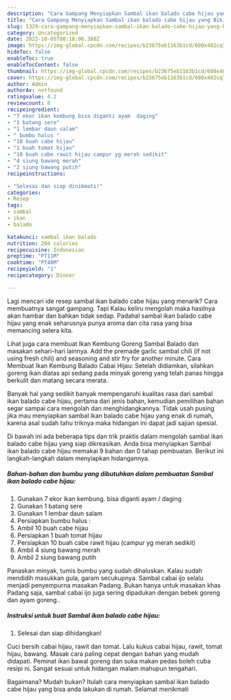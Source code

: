 ```yaml
---
description: "Cara Gampang Menyiapkan Sambal ikan balado cabe hijau yang Bikin Ngiler"
title: "Cara Gampang Menyiapkan Sambal ikan balado cabe hijau yang Bikin Ngiler"
slug: 1329-cara-gampang-menyiapkan-sambal-ikan-balado-cabe-hijau-yang-bikin-ngiler
category: Uncategorized
date: 2022-10-05T00:18:06.388Z
image: https://img-global.cpcdn.com/recipes/b23675eb1163b1cd/680x482cq70/sambal-ikan-balado-cabe-hijau-foto-resep-utama.jpg
hideToc: false
enableToc: true
enableTocContent: false
thumbnail: https://img-global.cpcdn.com/recipes/b23675eb1163b1cd/680x482cq70/sambal-ikan-balado-cabe-hijau-foto-resep-utama.jpg
cover: https://img-global.cpcdn.com/recipes/b23675eb1163b1cd/680x482cq70/sambal-ikan-balado-cabe-hijau-foto-resep-utama.jpg
author: Admin
authorAv: notfound
ratingvalue: 4.2
reviewcount: 8
recipeingredient:
- "7 ekor ikan kembung bisa diganti ayam  daging"
- "1 batang sere"
- "1 lembar daun salam"
- " bumbu halus "
- "10 buah cabe hijau"
- "1 buah tomat hijau"
- "10 buah cabe rawit hijau campur yg merah sedikit"
- "4 siung bawang merah"
- "2 siung bawang putih"
recipeinstructions:

- "Selesai dan siap dinikmati!"
categories:
- Resep
tags:
- sambal
- ikan
- balado

katakunci: sambal ikan balado 
nutrition: 204 calories
recipecuisine: Indonesian
preptime: "PT11M"
cooktime: "PT48M"
recipeyield: "1"
recipecategory: Dinner

---
```



Lagi mencari ide resep sambal ikan balado cabe hijau yang menarik? Cara membuatnya sangat gampang. Tapi Kalau keliru mengolah maka hasilnya akan hambar dan bahkan tidak sedap. Padahal sambal ikan balado cabe hijau yang enak seharusnya punya aroma dan cita rasa yang bisa memancing selera kita.


Lihat juga cara membuat Ikan Kembung Goreng Sambal Balado dan masakan sehari-hari lainnya. Add the premade garlic sambal chili (if not using fresh chili) and seasoning and stir fry for another minute. Cara Membuat Ikan Kembung Balado Cabai Hijau: Setelah didiamkan, silahkan goreng ikan diatas api sedang pada minyak goreng yang telah panas hingga berkulit dan matang secara merata.

Banyak hal yang sedikit banyak mempengaruhi kualitas rasa dari sambal ikan balado cabe hijau, pertama dari jenis bahan, kemudian pemilihan bahan segar sampai cara mengolah dan menghidangkannya. Tidak usah pusing jika mau menyiapkan sambal ikan balado cabe hijau yang enak di rumah, karena asal sudah tahu triknya maka hidangan ini dapat jadi sajian spesial.


Di bawah ini ada beberapa tips dan trik praktis dalam mengolah sambal ikan balado cabe hijau yang siap dikreasikan. Anda bisa menyiapkan Sambal ikan balado cabe hijau memakai 9 bahan dan 0 tahap pembuatan. Berikut ini langkah-langkah dalam menyiapkan hidangannya.

<!--inarticleads1-->

##### Bahan-bahan dan bumbu yang dibutuhkan dalam pembuatan Sambal ikan balado cabe hijau:

1. Gunakan 7 ekor ikan kembung. bisa diganti ayam / daging
1. Gunakan 1 batang sere
1. Gunakan 1 lembar daun salam
1. Persiapkan  bumbu halus :
1. Ambil 10 buah cabe hijau
1. Persiapkan 1 buah tomat hijau
1. Persiapkan 10 buah cabe rawit hijau (campur yg merah sedikit)
1. Ambil 4 siung bawang merah
1. Ambil 2 siung bawang putih


Panaskan minyak, tumis bumbu yang sudah dihaluskan. Kalau sudah mendidih masukkan gula, garam secukupnya. Sambal cabai ijo selalu menjadi penyempurna masakan Padang. Bukan hanya untuk masakan khas Padang saja, sambal cabai ijo juga sering dipadukan dengan bebek goreng dan ayam goreng.. 

<!--inarticleads2-->

##### Instruksi untuk buat Sambal ikan balado cabe hijau:


1. Selesai dan siap dihidangkan!

Cuci bersih cabai hijau, rawit dan tomat. Lalu kukus cabai hijau, rawit, tomat hijau, bawang. Masak cara paling cepat dengan bahan yang mudah didapati. Peminat ikan bawal goreng dan suka makan pedas boleh cuba resipi ni. Sangat sesuai untuk hidangan malam mahupun tengahari. 

Bagaimana? Mudah bukan? Itulah cara menyiapkan sambal ikan balado cabe hijau yang bisa anda lakukan di rumah. Selamat menikmati
